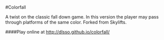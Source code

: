 #Colorfall

A twist on the classic fall down game. In this version the player may pass through platforms of the same color. Forked from Skylifts.

####Play online at
http://dlsso.github.io/colorfall/
